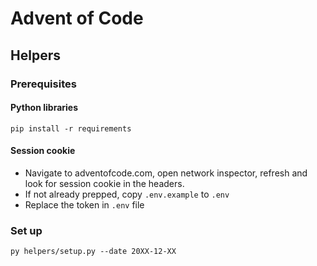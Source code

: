 # Advent of Code

## Helpers

### Prerequisites

#### Python libraries

`pip install -r requirements`

#### Session cookie

- Navigate to adventofcode.com, open network inspector, refresh and look for session cookie in the headers. 
- If not already prepped, copy `.env.example` to `.env`
- Replace the token in `.env` file

### Set up

`py helpers/setup.py --date 20XX-12-XX`